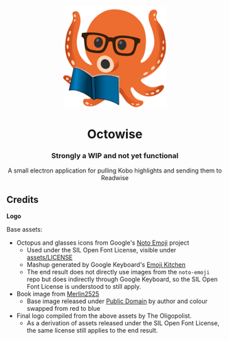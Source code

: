 <div align="center">
  <img alt="Octowise logo" src="assets/icon.png" height="240" />

  <br>

  <h1>Octowise</h1>
  <h3>Strongly a WIP and not yet functional</h3>
  A small electron application for pulling Kobo highlights and sending them to Readwise 
</div>

## Credits

**Logo**

Base assets:
  - Octopus and glasses icons from Google's [Noto Emoji](https://github.com/googlefonts/noto-emoji/) project
    - Used under the SIL Open Font License, visible under [assets/LICENSE](assets/LICENSE)
    - Mashup generated by Google Keyboard's [Emoji Kitchen](https://blog.google/products/android/emoji-kitchen-new-mashups-mixing-experience/)
    - The end result does not directly use images from the `noto-emoji` repo but does indirectly through Google Keyboard, so the SIL Open Font License is understood to still apply.
  - Book image from [Merlin2525](http://www.freestockphotos.biz/stockphoto/14305)
    - Base image released under [Public Domain](https://creativecommons.org/publicdomain/zero/1.0/) by author and colour swapped from red to blue
  - Final logo compiled from the above assets by The Oligopolist.
    - As a derivation of assets released under the SIL Open Font License, the same license still applies to the end result.
